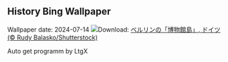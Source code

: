 ## History Bing Wallpaper
Wallpaper date: 2024-07-14
![](https://www.bing.com/th?id=OHR.MuseumIsland_JA-JP9009131694_UHD.jpg&w=1000)Download: [ベルリンの「博物館島」, ドイツ (© Rudy Balasko/Shutterstock)](https://www.bing.com/th?id=OHR.MuseumIsland_JA-JP9009131694_UHD.jpg)

Auto get programm by LtgX
